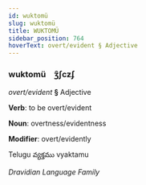 ```yaml
---
id: wuktomü
slug: wuktomü
title: WUKTOMÜ
sidebar_position: 764
hoverText: overt/evident § Adjective
---
```


### wuktomü&emsp;<span kind="abugida">ʒ̑ʃcƶʄ</span>

*overt/evident* **§** Adjective

**Verb**: to be overt/evident

**Noun**: overtness/evidentness

**Modifier**: overt/evidently

Telugu వ్యక్తము vyaktamu 

*Dravidian Language Family*